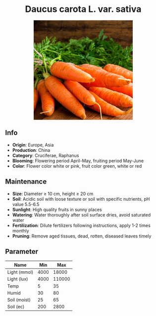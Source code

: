 <h1 align='center'>Daucus carota L. var. sativa</h1>
<p align="center">
    <img 
        align='center'
        width='320'
        src="../images/daucus carota l var sativa.png" 
        alt='Daucus carota L. var. sativa' />
</p>

## Info

 - **Origin**: Europe, Asia
 - **Production**: China
 - **Category**: Cruciferae, Raphanus
 - **Blooming**: Flowering period April-May, fruiting period May-June
 - **Color**: Flower color white or pink, fruit color green, white or red

## Maintenance

 - **Size**: Diameter ≥ 10 cm, height ≥ 20 cm
 - **Soil**: Acidic soil with loose texture or soil with specific nutrients, pH value 5.5-6.5
 - **Sunlight**: High quality fruits in sunny places
 - **Watering**: Water thoroughly after soil surface dries, avoid saturated water
 - **Fertilization**: Dilute fertilizers following instructions, apply 1-2 times monthly
 - **Pruning**: Remove aged tissues, dead, rotten, diseased leaves timely

## Parameter

| Name         | Min  | Max   |
|--------------|------|-------|
| Light (mmol) | 4000 | 18000  |
| Light (lux)  | 4000 | 110000 |
| Temp         | 5    | 35    |
| Humid        | 30   | 80    |
| Soil (moist) | 25   | 65    |
| Soil (ec)    | 200  | 2800  |